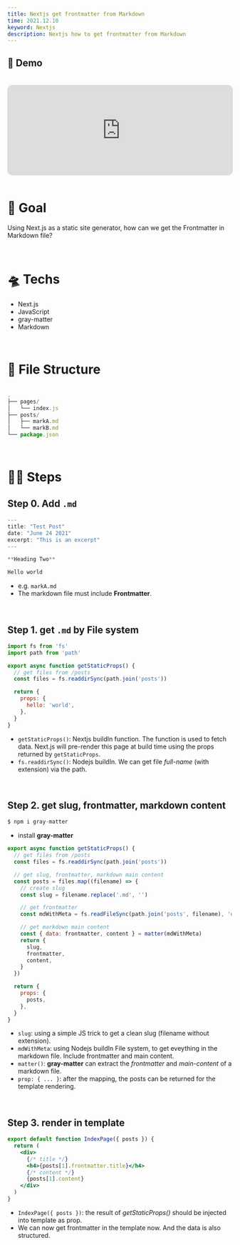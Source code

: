 ```yaml
---
title: Nextjs get frontmatter from Markdown
time: 2021.12.10
keyword: Nextjs
description: Nextjs how to get frontmatter from Markdown
---
```


<WidgetsMdHeader :title="title" :time="time"></WidgetsMdHeader>

## 🚀 Demo

<iframe src="https://codesandbox.io/embed/try-gray-matter-givrd?fontsize=14&hidenavigation=1&theme=dark&view=preview"
     style="width:100%; height:200px; border: 1px lightgray solid; border-radius: 10px; overflow:hidden; margin-top: 20px;"
     title="try-gray-matter"
     allow="accelerometer; ambient-light-sensor; camera; encrypted-media; geolocation; gyroscope; hid; microphone; midi; payment; usb; vr; xr-spatial-tracking"
     sandbox="allow-forms allow-modals allow-popups allow-presentation allow-same-origin allow-scripts"
   ></iframe>

<br />
<br />

# 🎯 Goal

Using Next.js as a static site generator, how can we get the Frontmatter in Markdown file?

<br />

# 🛸 Techs

- Next.js
- JavaScript
- gray-matter
- Markdown

<br />

# 🌲 File Structure

```javascript

.
├── pages/
│   └── index.js
├── posts/
│   ├── markA.md
│   └── markB.md
└── package.json

```

<br />

# 🦶🏻 Steps

## Step 0. Add `.md`

```jsx
---
title: "Test Post"
date: "June 24 2021"
excerpt: "This is an excerpt"
---

**Heading Two**

Hello world
```

- e.g. `markA.md`
- The markdown file must include **Frontmatter**.

<br/>

## Step 1. get `.md` by File system

```jsx
import fs from 'fs'
import path from 'path'

export async function getStaticProps() {
  // get files from /posts
  const files = fs.readdirSync(path.join('posts'))

  return {
    props: {
      hello: 'world',
    },
  }
}
```

- `getStaticProps()`: Nextjs buildIn function. The function is used to fetch data. Next.js will pre-render this page at build time using the props returned by `getStaticProps`.
- `fs.readdirSync()`: Nodejs buildIn. We can get file _full-name_ (with extension) via the path.

<br />

## Step 2. get slug, frontmatter, markdown content

```jsx
$ npm i gray-matter
```

- install **gray-matter**

```jsx
export async function getStaticProps() {
  // get files from /posts
  const files = fs.readdirSync(path.join('posts'))

  // get slug, frontmatter, markdown main content
  const posts = files.map((filename) => {
    // create slug
    const slug = filename.replace('.md', '')

    // get frontmatter
    const mdWithMeta = fs.readFileSync(path.join('posts', filename), 'utf-8')

    // get markdown main content
    const { data: frontmatter, content } = matter(mdWithMeta)
    return {
      slug,
      frontmatter,
      content,
    }
  })

  return {
    props: {
      posts,
    },
  }
}
```

- `slug`: using a simple JS trick to get a clean slug (filename without extension).
- `mdWithMeta`: using Nodejs buildIn File system, to get eveything in the markdown file. Include frontmatter and main content.
- `matter()`: **gray-matter** can extract the _frontmatter_ and _main-content_ of a markdown file.
- `prop: { ... }`: after the mapping, the posts can be returned for the template rendering.

<br />

## Step 3. render in template

```jsx
export default function IndexPage({ posts }) {
  return (
    <div>
      {/* title */}
      <h4>{posts[1].frontmatter.title}</h4>
      {/* content */}
      {posts[1].content}
    </div>
  )
}
```

- `IndexPage({ posts })`: the result of _getStaticProps()_ should be injected into template as prop.
- We can now get frontmatter in the template now. And the data is also structured.

<br />
